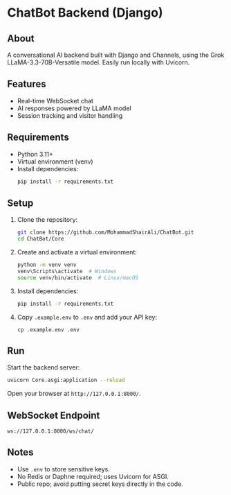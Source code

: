# ChatBot Backend (Django)

## About
A conversational AI backend built with Django and Channels, using the Grok LLaMA-3.3-70B-Versatile model. Easily run locally with Uvicorn.

## Features
- Real-time WebSocket chat
- AI responses powered by LLaMA model
- Session tracking and visitor handling

## Requirements
- Python 3.11+
- Virtual environment (venv)
- Install dependencies:
  ```bash
  pip install -r requirements.txt
  ```

## Setup
1. Clone the repository:
   ```bash
   git clone https://github.com/MohammadShairAli/ChatBot.git
   cd ChatBot/Core
   ```
2. Create and activate a virtual environment:
   ```bash
   python -m venv venv
   venv\Scripts\activate  # Windows
   source venv/bin/activate  # Linux/macOS
   ```
3. Install dependencies:
   ```bash
   pip install -r requirements.txt
   ```
4. Copy `.example.env` to `.env` and add your API key:
   ```
   cp .example.env .env
   ```

## Run
Start the backend server:
```bash
uvicorn Core.asgi:application --reload
```
Open your browser at `http://127.0.0.1:8000/`.

## WebSocket Endpoint
```
ws://127.0.0.1:8000/ws/chat/
```

## Notes
- Use `.env` to store sensitive keys.
- No Redis or Daphne required; uses Uvicorn for ASGI.
- Public repo; avoid putting secret keys directly in the code.
